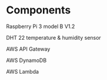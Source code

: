 # Components 
Raspberry Pi 3 model B V1.2

DHT 22 temperature & humidity sensor

AWS API Gateway

AWS DynamoDB

AWS Lambda
